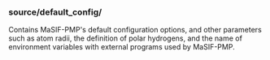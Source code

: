 ### source/default_config/
Contains MaSIF-PMP's default configuration options, and other parameters such as atom radii, the definition of polar hydrogens, 
and the name of environment variables with external programs used by MaSIF-PMP.
